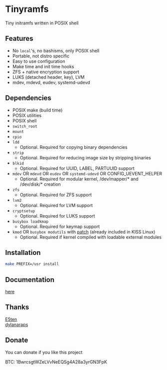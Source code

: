 # Tinyramfs

Tiny initramfs written in POSIX shell

## Features

- No `local`'s, no bashisms, only POSIX shell
- Portable, not distro specific
- Easy to use configuration
- Make time and init time hooks
- ZFS + native encryption support
- LUKS (detached header, key), LVM
- mdev, mdevd, eudev, systemd-udevd

## Dependencies

* POSIX make (build time)
* POSIX utilities
* POSIX shell
* `switch_root`
* `mount`
* `cpio`
* `ldd`
  - Optional. Required for copying binary dependencies
* `strip`
  - Optional. Required for reducing image size by stripping binaries
* `blkid`
  - Optional. Required for UUID, LABEL, PARTUUID support
* `mdev` OR `mdevd` OR `eudev` OR `systemd-udevd` OR CONFIG_UEVENT_HELPER
  - Optional. Required for modular kernel, /dev/mapper/* and /dev/disk/* creation
* `zfs`
  - Optional. Required for ZFS support
* `lvm2`
  - Optional. Required for LVM support
* `cryptsetup`
  - Optional. Required for LUKS support
* `busybox loadkmap`
  - Optional. Required for keymap support
* `kmod` OR `busybox modutils` with [patch](https://gist.github.com/illiliti/ef9ee781b5c6bf36d9493d99b4a1ffb6) (already included in KISS Linux)
  - Optional. Required if kernel compiled with loadable external modules

## Installation

```sh
make PREFIX=/usr install
```

## Documentation

[here](doc/)

## Thanks

[E5ten](https://github.com/E5ten)  
[dylanaraps](https://github.com/dylanaraps)

## Donate

You can donate if you like this project

BTC: 1BwrcsgtWZeLVvNeEQSg4A28a3yrGN3FpK
